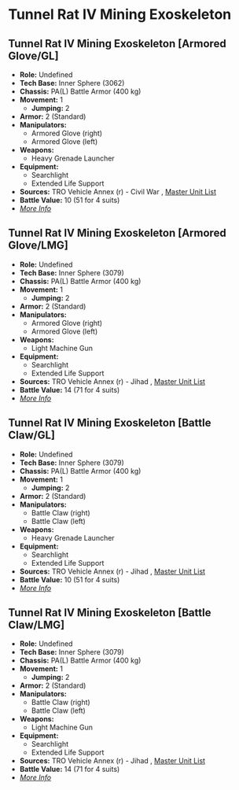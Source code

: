 # Tunnel Rat IV Mining Exoskeleton 

## Tunnel Rat IV Mining Exoskeleton [Armored Glove/GL] 

- **Role:** Undefined 
- **Tech Base:** Inner Sphere (3062) 
- **Chassis:** PA(L) Battle Armor (400 kg) 
- **Movement:** 1 
  - **Jumping:** 2 
- **Armor:** 2 (Standard) 
- **Manipulators:** 
  - Armored Glove (right) 
  - Armored Glove (left) 
- **Weapons:** 
  - Heavy Grenade Launcher 
- **Equipment:** 
  - Searchlight 
  - Extended Life Support 
- **Sources:** TRO Vehicle Annex (r) - Civil War , [Master Unit List](http://masterunitlist.info/Unit/Details/7214/tunnel-rat-iv-mining-exoskeleton-armored-glovegl) 
- **Battle Value:** 10 (51 for 4 suits) 
- [*More Info*](tunnel_rat_iv_mining_exoskeleton/tunnel_rat_iv_mining_exoskeleton_[armored_glove_gl].md) 

## Tunnel Rat IV Mining Exoskeleton [Armored Glove/LMG] 

- **Role:** Undefined 
- **Tech Base:** Inner Sphere (3079) 
- **Chassis:** PA(L) Battle Armor (400 kg) 
- **Movement:** 1 
  - **Jumping:** 2 
- **Armor:** 2 (Standard) 
- **Manipulators:** 
  - Armored Glove (right) 
  - Armored Glove (left) 
- **Weapons:** 
  - Light Machine Gun 
- **Equipment:** 
  - Searchlight 
  - Extended Life Support 
- **Sources:** TRO Vehicle Annex (r) - Jihad , [Master Unit List](http://masterunitlist.info/Unit/Details/7215/tunnel-rat-iv-mining-exoskeleton-armored-glovelmg) 
- **Battle Value:** 14 (71 for 4 suits) 
- [*More Info*](tunnel_rat_iv_mining_exoskeleton/tunnel_rat_iv_mining_exoskeleton_[armored_glove_lmg].md) 

## Tunnel Rat IV Mining Exoskeleton [Battle Claw/GL] 

- **Role:** Undefined 
- **Tech Base:** Inner Sphere (3079) 
- **Chassis:** PA(L) Battle Armor (400 kg) 
- **Movement:** 1 
  - **Jumping:** 2 
- **Armor:** 2 (Standard) 
- **Manipulators:** 
  - Battle Claw (right) 
  - Battle Claw (left) 
- **Weapons:** 
  - Heavy Grenade Launcher 
- **Equipment:** 
  - Searchlight 
  - Extended Life Support 
- **Sources:** TRO Vehicle Annex (r) - Jihad , [Master Unit List](http://masterunitlist.info/Unit/Details/7216/tunnel-rat-iv-mining-exoskeleton-battle-clawgl) 
- **Battle Value:** 10 (51 for 4 suits) 
- [*More Info*](tunnel_rat_iv_mining_exoskeleton/tunnel_rat_iv_mining_exoskeleton_[battle_claw_gl].md) 

## Tunnel Rat IV Mining Exoskeleton [Battle Claw/LMG] 

- **Role:** Undefined 
- **Tech Base:** Inner Sphere (3079) 
- **Chassis:** PA(L) Battle Armor (400 kg) 
- **Movement:** 1 
  - **Jumping:** 2 
- **Armor:** 2 (Standard) 
- **Manipulators:** 
  - Battle Claw (right) 
  - Battle Claw (left) 
- **Weapons:** 
  - Light Machine Gun 
- **Equipment:** 
  - Searchlight 
  - Extended Life Support 
- **Sources:** TRO Vehicle Annex (r) - Jihad , [Master Unit List](http://masterunitlist.info/Unit/Details/7217/tunnel-rat-iv-mining-exoskeleton-battle-clawlmg) 
- **Battle Value:** 14 (71 for 4 suits) 
- [*More Info*](tunnel_rat_iv_mining_exoskeleton/tunnel_rat_iv_mining_exoskeleton_[battle_claw_lmg].md) 

